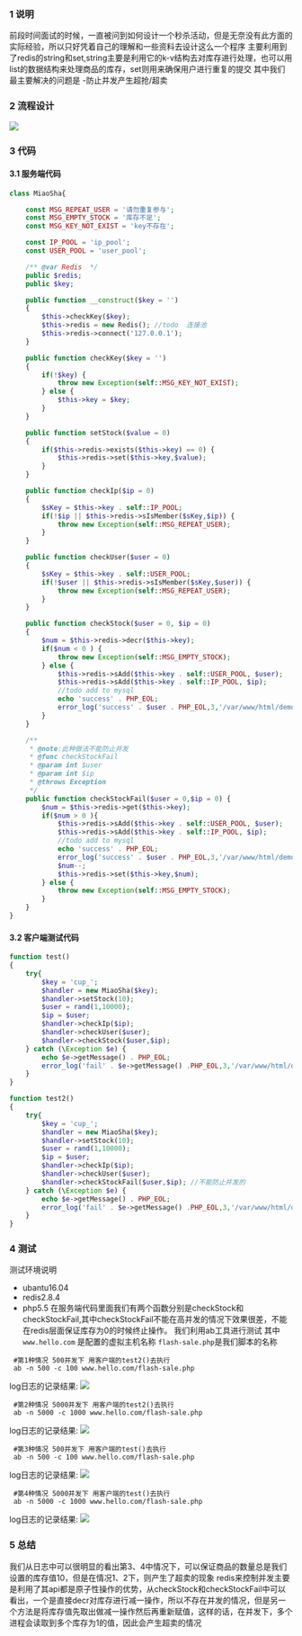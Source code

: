 ### 1 说明
前段时间面试的时候，一直被问到如何设计一个秒杀活动，但是无奈没有此方面的实际经验，所以只好凭着自己的理解和一些资料去设计这么一个程序
主要利用到了redis的string和set,string主要是利用它的k-v结构去对库存进行处理，也可以用list的数据结构来处理商品的库存，set则用来确保用户进行重复的提交
其中我们最主要解决的问题是
-防止并发产生超抢/超卖
### 2 流程设计
![](https://puui.qpic.cn/fans_admin/0/3_823781639_1563266176473/0)
### 3 代码
#### 3.1 服务端代码
```php
class MiaoSha{

    const MSG_REPEAT_USER = '请勿重复参与';
    const MSG_EMPTY_STOCK = '库存不足';
    const MSG_KEY_NOT_EXIST = 'key不存在';

    const IP_POOL = 'ip_pool';
    const USER_POOL = 'user_pool';

    /** @var Redis  */
    public $redis;
    public $key;

    public function __construct($key = '')
    {
        $this->checkKey($key);
        $this->redis = new Redis(); //todo  连接池
        $this->redis->connect('127.0.0.1');
    }

    public function checkKey($key = '')
    {
        if(!$key) {
            throw new Exception(self::MSG_KEY_NOT_EXIST);
        } else {
            $this->key = $key;
        }
    }

    public function setStock($value = 0)
    {
        if($this->redis->exists($this->key) == 0) {
            $this->redis->set($this->key,$value);
        }
    }

    public function checkIp($ip = 0)
    {
        $sKey = $this->key . self::IP_POOL;
        if(!$ip || $this->redis->sIsMember($sKey,$ip)) {
            throw new Exception(self::MSG_REPEAT_USER);
        }
    }

    public function checkUser($user = 0)
    {
        $sKey = $this->key . self::USER_POOL;
        if(!$user || $this->redis->sIsMember($sKey,$user)) {
            throw new Exception(self::MSG_REPEAT_USER);
        }
    }

    public function checkStock($user = 0, $ip = 0)
    {
        $num = $this->redis->decr($this->key);
        if($num < 0 ) {
            throw new Exception(self::MSG_EMPTY_STOCK);
        } else {
            $this->redis->sAdd($this->key . self::USER_POOL, $user);
            $this->redis->sAdd($this->key . self::IP_POOL, $ip);
            //todo add to mysql
            echo 'success' . PHP_EOL;
            error_log('success' . $user . PHP_EOL,3,'/var/www/html/demo/log/debug.log');
        }
    }

    /**
     * @note:此种做法不能防止并发
     * @func checkStockFail
     * @param int $user
     * @param int $ip
     * @throws Exception
     */
    public function checkStockFail($user = 0,$ip = 0) {
        $num = $this->redis->get($this->key);
        if($num > 0 ){
            $this->redis->sAdd($this->key . self::USER_POOL, $user);
            $this->redis->sAdd($this->key . self::IP_POOL, $ip);
            //todo add to mysql
            echo 'success' . PHP_EOL;
            error_log('success' . $user . PHP_EOL,3,'/var/www/html/demo/log/debug.log');
            $num--;
            $this->redis->set($this->key,$num);
        } else {
            throw new Exception(self::MSG_EMPTY_STOCK);
        }
    }
}
```
#### 3.2 客户端测试代码
```php
function test()
{
    try{
        $key = 'cup_';
        $handler = new MiaoSha($key);
        $handler->setStock(10);
        $user = rand(1,10000);
        $ip = $user;
        $handler->checkIp($ip);
        $handler->checkUser($user);
        $handler->checkStock($user,$ip);
    } catch (\Exception $e) {
        echo $e->getMessage() . PHP_EOL;
        error_log('fail' . $e->getMessage() .PHP_EOL,3,'/var/www/html/demo/log/debug.log');
    }
}

function test2()
{
    try{
        $key = 'cup_';
        $handler = new MiaoSha($key);
        $handler->setStock(10);
        $user = rand(1,10000);
        $ip = $user;
        $handler->checkIp($ip);
        $handler->checkUser($user);
        $handler->checkStockFail($user,$ip); //不能防止并发的
    } catch (\Exception $e) {
        echo $e->getMessage() . PHP_EOL;
        error_log('fail' . $e->getMessage() .PHP_EOL,3,'/var/www/html/demo/log/debug.log');
    }
}
```
### 4 测试
测试环境说明
- ubantu16.04
- redis2.8.4
- php5.5
在服务端代码里面我们有两个函数分别是checkStock和checkStockFail,其中checkStockFail不能在高并发的情况下效果很差，不能在redis层面保证库存为0的时候终止操作。
我们利用ab工具进行测试
其中`www.hello.com` 是配置的虚拟主机名称 `flash-sale.php`是我们脚本的名称
```
 #第1种情况 500并发下 用客户端的test2()去执行
 ab -n 500 -c 100 www.hello.com/flash-sale.php 
```
log日志的记录结果:
![](https://puui.qpic.cn/fans_admin/0/3_823781639_1563266176340/0)
```
 #第2种情况 5000并发下 用客户端的test2()去执行
 ab -n 5000 -c 1000 www.hello.com/flash-sale.php 
```
log日志的记录结果:
![](https://puui.qpic.cn/fans_admin/0/3_15881579_1563266176459/0)
```
 #第3种情况 500并发下 用客户端的test()去执行
 ab -n 500 -c 100 www.hello.com/flash-sale.php 
```
log日志的记录结果:
![](https://puui.qpic.cn/fans_admin/0/3_15881579_1563266176864/0)
```
 #第4种情况 5000并发下 用客户端的test()去执行
 ab -n 5000 -c 1000 www.hello.com/flash-sale.php 
```
 log日志的记录结果:
![](https://puui.qpic.cn/fans_admin/0/3_823781639_1563266284176/0)
### 5 总结
我们从日志中可以很明显的看出第3、4中情况下，可以保证商品的数量总是我们设置的库存值10，但是在情况1、2下，则产生了超卖的现象
redis来控制并发主要是利用了其api都是原子性操作的优势，从checkStock和checkStockFail中可以看出，一个是直接decr对库存进行减一操作，所以不存在并发的情况，但是另一个方法是将库存值先取出做减一操作然后再重新赋值，这样的话，在并发下，多个进程会读取到多个库存为1的值，因此会产生超卖的情况